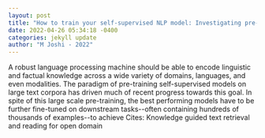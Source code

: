 ```yaml
--- 
layout: post 
title: "How to train your self-supervised NLP model: Investigating pre-training objectives, data, and scale" 
date: 2022-04-26 05:34:18 -0400 
categories: jekyll update 
author: "M Joshi - 2022" 
--- 
```

A robust language processing machine should be able to encode linguistic and factual knowledge across a wide variety of domains, languages, and even modalities. The paradigm of pre-training self-supervised models on large text corpora has driven much of recent progress towards this goal. In spite of this large scale pre-training, the best performing models have to be further fine-tuned on downstream tasks--often containing hundreds of thousands of examples--to achieve Cites: Knowledge guided text retrieval and reading for open domain